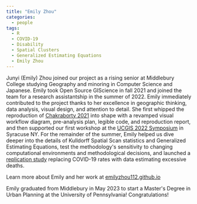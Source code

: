 ```yaml
---
title: "Emily Zhou"
categories:
  - people
tags:
  - R
  - COVID-19
  - Disability
  - Spatial Clusters
  - Generalized Estimating Equations
  - Emily Zhou
---
```


Junyi (Emily) Zhou joined our project as a rising senior at Middlebury College studying Geography and minoring in Computer Science and Japanese.
Emily took Open Source GIScience in fall 2021 and joined the team for a research assistantship in the summer of 2022.
Emily immediately contributed to the project thanks to her excellence in geographic thinking, data analysis, visual design, and attention to detail.
She first whipped the reproduction of [Chakraborty 2021](https://github.com/HEGSRR/RPr-Chakraborty-2021) into shape with a revamped visual workflow diagram, pre-analysis plan, legible code, and reproduction report, and then supported our first workshop at the [UCGIS 2022 Symposium](https://www.ucgis.org/symposium-2022-main) in Syracuse NY.
For the remainder of the summer, Emily helped us dive deeper into the details of Kulldorff Spatial Scan statistics and Generalized Estimating Equations, test the methodology's sensitivity to changing computational environments and methodological decisions, and launched a [replication study](https://github.com/HEGSRR/RPl-Chakraborty-2022) replacing COVID-19 rates with data estimating excessive deaths.

Learn more about Emily and her work at [emilyzhou112.github.io](https://emilyzhou112.github.io/)

Emily graduated from Middlebury in May 2023 to start a Master's Degree in Urban Planning at the University of Pennsylvania! Congratulations!
